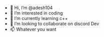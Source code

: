 - 👋 Hi, I’m @adesh104
- 👀 I’m interested in coding
- 🌱 I’m currently learning c++
- 💞️ I’m looking to collaborate on discord Dev
- 📫 Whatever you want

<!---
adesh104/adesh104 is a ✨ special ✨ repository because its `README.md` (this file) appears on your GitHub profile.
You can click the Preview link to take a look at your changes.
--->



